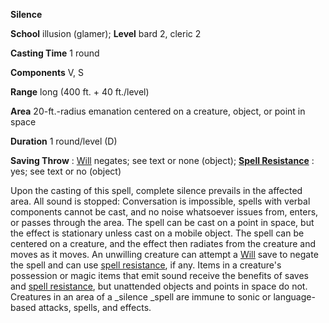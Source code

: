  **Silence**

**School** illusion (glamer); **Level** bard 2, cleric 2

**Casting Time** 1 round

**Components** V, S

**Range** long (400 ft. + 40 ft./level)

**Area** 20-ft.-radius emanation centered on a creature, object, or point in space

**Duration** 1 round/level (D)

**Saving Throw** : [Will](../combat.md#_will) negates; see text or none (object); **[Spell Resistance](../glossary.md#_spell-resistance)** : yes; see text or no (object)

Upon the casting of this spell, complete silence prevails in the affected area. All sound is stopped: Conversation is impossible, spells with verbal components cannot be cast, and no noise whatsoever issues from, enters, or passes through the area. The spell can be cast on a point in space, but the effect is stationary unless cast on a mobile object. The spell can be centered on a creature, and the effect then radiates from the creature and moves as it moves. An unwilling creature can attempt a [Will](../combat.md#_will) save to negate the spell and can use [spell resistance](../glossary.md#_spell-resistance), if any. Items in a creature's possession or magic items that emit sound receive the benefits of saves and [spell resistance](../glossary.md#_spell-resistance), but unattended objects and points in space do not. Creatures in an area of a _silence _spell are immune to sonic or language-based attacks, spells, and effects.

